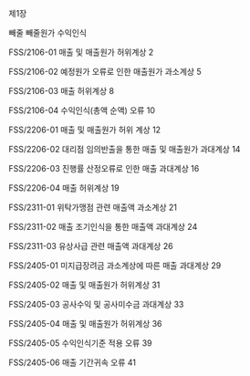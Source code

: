제1장

빼줄 빼줄원가 수익인식

FSS/2106-01 매출 및 매출원가 허위계상	2

FSS/2106-02 예정원가 오류로 인한 매출원가 과소계상	5

FSS/2106-03 매출 허위계상	8

FSS/2106-04 수익인식(총액 순액) 오류	10

FSS/2206-01 매출 및 매출원가 허위 계상	12

FSS/2206-02 대리점 임의반출을 통한 매출 및 매출원가 과대계상	14

FSS/2206-03 진행률 산정오류로 인한 매출 과대계상	16

FSS/2206-04 매출 허위계상	19

FSS/2311-01 위탁가맹점 관련 매출액 과소계상	21

FSS/2311-02 매출 조기인식을 통한 매출액 과대계상	24

FSS/2311-03 유상사급 관련 매출액 과대계상	26

FSS/2405-01 미지급장려금 과소계상에 따른 매출 과대계상	29

FSS/2405-02 매출 및 매출원가 허위계상	31

FSS/2405-03 공사수익 및 공사미수금 과대계상	33

FSS/2405-04 매출 및 매출원가 허위계상	36

FSS/2405-05 수익인식기준 적용 오류	39

FSS/2405-06 매출 기간귀속 오류	41












